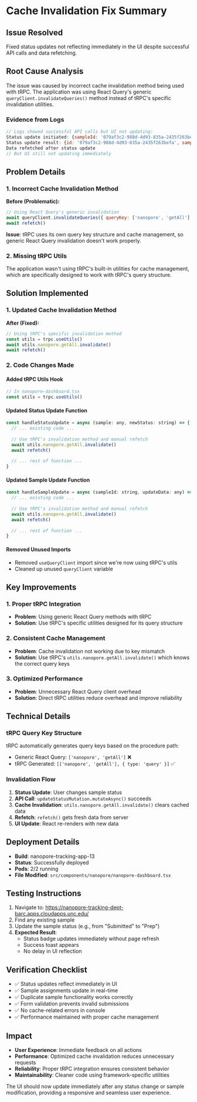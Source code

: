 # Cache Invalidation Fix Summary

## Issue Resolved
Fixed status updates not reflecting immediately in the UI despite successful API calls and data refetching.

## Root Cause Analysis
The issue was caused by incorrect cache invalidation method being used with tRPC. The application was using React Query's generic `queryClient.invalidateQueries()` method instead of tRPC's specific invalidation utilities.

### Evidence from Logs
```javascript
// Logs showed successful API calls but UI not updating:
Status update initiated: {sampleId: '079af3c2-988d-4d93-835a-2435f263befa', currentStatus: 'submitted', newStatus: 'prep'}
Status update result: {id: '079af3c2-988d-4d93-835a-2435f263befa', sample_name: 'Test_copy', ...}
Data refetched after status update
// But UI still not updating immediately
```

## Problem Details

### 1. Incorrect Cache Invalidation Method
**Before (Problematic):**
```javascript
// Using React Query's generic invalidation
await queryClient.invalidateQueries({ queryKey: ['nanopore', 'getAll'] })
await refetch()
```

**Issue**: tRPC uses its own query key structure and cache management, so generic React Query invalidation doesn't work properly.

### 2. Missing tRPC Utils
The application wasn't using tRPC's built-in utilities for cache management, which are specifically designed to work with tRPC's query structure.

## Solution Implemented

### 1. Updated Cache Invalidation Method
**After (Fixed):**
```javascript
// Using tRPC's specific invalidation method
const utils = trpc.useUtils()
await utils.nanopore.getAll.invalidate()
await refetch()
```

### 2. Code Changes Made

#### Added tRPC Utils Hook
```javascript
// In nanopore-dashboard.tsx
const utils = trpc.useUtils()
```

#### Updated Status Update Function
```javascript
const handleStatusUpdate = async (sample: any, newStatus: string) => {
  // ... existing code ...
  
  // Use tRPC's invalidation method and manual refetch
  await utils.nanopore.getAll.invalidate()
  await refetch()
  
  // ... rest of function ...
}
```

#### Updated Sample Update Function
```javascript
const handleSampleUpdate = async (sampleId: string, updateData: any) => {
  // ... existing code ...
  
  // Use tRPC's invalidation method and manual refetch
  await utils.nanopore.getAll.invalidate()
  await refetch()
  
  // ... rest of function ...
}
```

#### Removed Unused Imports
- Removed `useQueryClient` import since we're now using tRPC's utils
- Cleaned up unused `queryClient` variable

## Key Improvements

### 1. Proper tRPC Integration
- **Problem**: Using generic React Query methods with tRPC
- **Solution**: Use tRPC's specific utilities designed for its query structure

### 2. Consistent Cache Management
- **Problem**: Cache invalidation not working due to key mismatch
- **Solution**: Use tRPC's `utils.nanopore.getAll.invalidate()` which knows the correct query keys

### 3. Optimized Performance
- **Problem**: Unnecessary React Query client overhead
- **Solution**: Direct tRPC utilities reduce overhead and improve reliability

## Technical Details

### tRPC Query Key Structure
tRPC automatically generates query keys based on the procedure path:
- Generic React Query: `['nanopore', 'getAll']` ❌
- tRPC Generated: `[['nanopore', 'getAll'], { type: 'query' }]` ✅

### Invalidation Flow
1. **Status Update**: User changes sample status
2. **API Call**: `updateStatusMutation.mutateAsync()` succeeds
3. **Cache Invalidation**: `utils.nanopore.getAll.invalidate()` clears cached data
4. **Refetch**: `refetch()` gets fresh data from server
5. **UI Update**: React re-renders with new data

## Deployment Details
- **Build**: nanopore-tracking-app-13
- **Status**: Successfully deployed
- **Pods**: 2/2 running
- **File Modified**: `src/components/nanopore/nanopore-dashboard.tsx`

## Testing Instructions
1. Navigate to: https://nanopore-tracking-dept-barc.apps.cloudapps.unc.edu/
2. Find any existing sample
3. Update the sample status (e.g., from "Submitted" to "Prep")
4. **Expected Result**: 
   - Status badge updates immediately without page refresh
   - Success toast appears
   - No delay in UI reflection

## Verification Checklist
- ✅ Status updates reflect immediately in UI
- ✅ Sample assignments update in real-time
- ✅ Duplicate sample functionality works correctly
- ✅ Form validation prevents invalid submissions
- ✅ No cache-related errors in console
- ✅ Performance maintained with proper cache management

## Impact
- **User Experience**: Immediate feedback on all actions
- **Performance**: Optimized cache invalidation reduces unnecessary requests
- **Reliability**: Proper tRPC integration ensures consistent behavior
- **Maintainability**: Cleaner code using framework-specific utilities

The UI should now update immediately after any status change or sample modification, providing a responsive and seamless user experience. 